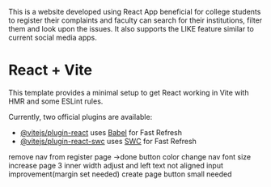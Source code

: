 This is a website developed using React App beneficial for college students to register their complaints and faculty can search for their institutions, filter them and look upon the issues.
It also supports the LIKE feature similar to current social media apps.
# React + Vite

This template provides a minimal setup to get React working in Vite with HMR and some ESLint rules.

Currently, two official plugins are available:

- [@vitejs/plugin-react](https://github.com/vitejs/vite-plugin-react/blob/main/packages/plugin-react/README.md) uses [Babel](https://babeljs.io/) for Fast Refresh
- [@vitejs/plugin-react-swc](https://github.com/vitejs/vite-plugin-react-swc) uses [SWC](https://swc.rs/) for Fast Refresh


remove nav from register page ->done
button color change 
nav font size increase 
page 3 inner width adjust and left text not aligned
input improvement(margin set needed)
create page button small needed
